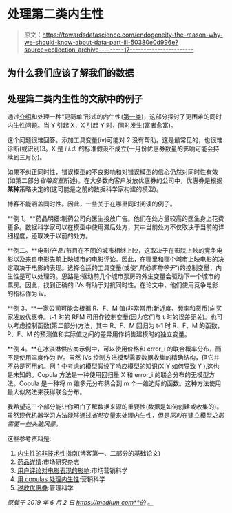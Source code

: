 # 处理第二类内生性

> 原文：<https://towardsdatascience.com/endogeneity-the-reason-why-we-should-know-about-data-part-iii-50380e0d996e?source=collection_archive---------17----------------------->

## 为什么我们应该了解我们的数据

## 处理第二类内生性的文献中的例子

通过[介绍](https://medium.com/@ashutoshnayakkgp/endogeneity-the-reason-why-we-should-know-about-data-part-i-80ec33df66ae)和处理一种“更简单”形式的内生性([第一类](https://medium.com/@ashutoshnayakkgp/endogeneity-the-reason-why-we-should-know-about-data-part-ii-c1487d69aeed?postPublishedType=repub))，这部分探讨了更困难的同时内生性问题。当 Y 引起 X，X 引起 Y 时，同时发生(富者愈富)。

这个问题很难回答。添加工具变量(iv)可能对
2 没有帮助。这是最常见的，也很难诊断(或识别)3。X 是 *i.i.d.* 的标准假设不成立(一月份优惠券数量的影响可能会持续到三月份)。

如果不纠正同时性，错误模型的不良影响和对错误模型的信心仍然对同时性有效(如第二部分*省略变量*所述)。在大多数向客户发放优惠券的公司中，优惠券是根据**某种**策略决定的(这可能是之前的数据科学家构建的模型)。

博客不能涵盖同时性。因此，一些关于在哪里同时阅读的例子。

**例 1。**药品明细:制药公司向医生投放广告。他们在处方量较高的医生身上花费更多。数据科学家可以在模型中使用滞后处方，其中当前处方不仅取决于当前的详细程度，还取决于以前的处方。

**例二。**电影/产品/节目在不同的城市相继上映，这取决于在影院上映的竞争电影以及来自电影先前上映城市的电影评论。因此，在哪里和哪个城市上映电影的决定取决于电影的表现。选择合适的工具变量(或使“*其他事物等于*”)的控制变量，内生性是可以处理的。思路是:驱动前几个城市票房的外生变量会驱动下一个城市的票房。因此，找到正确的 IVs 有助于对抗同时性。在论文中，他们使用竞争电影的指标作为 iv。

**例 3。**一家公司可能会根据 R、F、M 值(非常常用:新近度、频率和货币)向买家发放优惠券。t-1 时的 RFM 可用作控制变量(因为它们与 t 时的误差无关)。也可以考虑控制函数(第二部分)方法，其中 R、F、M 回归为 t-1 时 R、F、M 的函数，R、F、M 的预测值和实际值之间的差异用作销售建模时的独立变量。

**例 4。**在冰淇淋供应商示例中，可以使用价格和 error_i 的联合概率分布，而不是使用温度作为 IV。虽然 IVs 控制方法模型需要数据收集的精确结构，但它并不总是可用的。例 1 中考虑的模型假设了响应模型的知识(X|Y 如何导致 Y ),这也是未知的。Copula 方法是一种使用回归量 X 和 error_i 的联合分布的无模型方法。Copula 是一种将 m 维多元分布耦合到 m 个一维边际的函数。这种方法使用最大似然法来获得联合分布。

我希望这三个部分能让你明白了解数据来源的重要性(数据是如何创建或收集的)。虽然现代机器学习方法能够通过*省略*变量来处理内生性，但是*同时*在建立模型*之前需要一些头脑风暴。*

这些参考资料是:

1.  [内生性的非技术性指南](https://link.springer.com/referenceworkentry/10.1007%2F978-3-319-05542-8_8-1)(博客第一、二部分的基础论文)
2.  [药品详情](https://www.jstor.org/stable/30164711?seq=1#metadata_info_tab_contents):市场研究杂志
3.  [用户评论对电影表现的影响](https://pubsonline.informs.org/doi/abs/10.1287/mksc.1100.0572):市场营销科学
4.  [用 copulas 处理内生性](https://pubsonline.informs.org/doi/abs/10.1287/mksc.1120.0718):营销科学
5.  [税收优惠券](https://pubsonline.informs.org/doi/abs/10.1287/mnsc.2017.2934):管理科学

*原载于 2019 年 6 月 2 日 https://medium.com**的* [*。*](https://medium.com/@ashutoshnayakkgp/endogeneity-the-reason-why-we-should-know-about-data-part-iii-3ac44948b148)